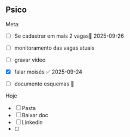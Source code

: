   ## Psico


Meta:
- [ ] Se cadastrar em mais 2 vagas📅 2025-09-26 
- [ ] monitoramento das vagas atuais
- [ ] gravar vídeo
- [x] falar moisés ✅ 2025-09-24
- [ ] documento esquemas 🔽 


Hoje
- [ ] Pasta
- [ ] Baixar doc
- [ ] Linkedin
- [ ] 

